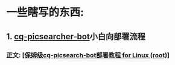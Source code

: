 # 
# 一些瞎写的东西: 
## 1. [cq-picsearcher-bot](https://github.com/Tsuk1ko/cq-picsearcher-bot)小白向部署流程
### 正文: [[保姆级cq-picsearch-bot部署教程 for Linux (root)]](https://github.com/Miuzarte/cq-picsearcher-bot-deployment/blob/main/%E4%BF%9D%E5%A7%86%E7%BA%A7cq-picsearch-bot%E9%83%A8%E7%BD%B2%E6%95%99%E7%A8%8B%20for%20Linux%20(root).md)
